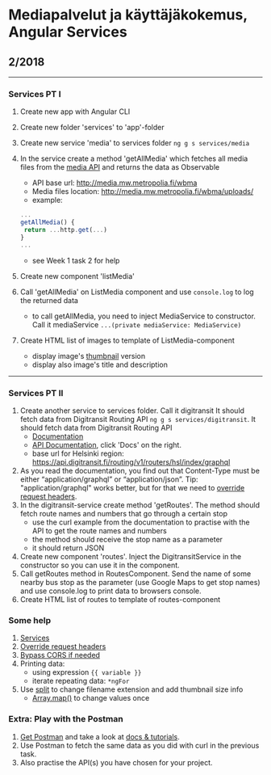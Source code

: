 # Mediapalvelut ja käyttäjäkokemus, Angular Services


## 2/2018

---

### Services PT I

1. Create new app with Angular CLI
2. Create new folder 'services' to 'app'-folder
3. Create new service 'media' to services folder ```ng g s services/media```
4. In the service create a method 'getAllMedia' which fetches all media files from the [media API](http://media.mw.metropolia.fi/wbma/docs/#api-Media-GetMediaFiles) and returns the data as Observable
    * API base url: http://media.mw.metropolia.fi/wbma
    * Media files location: http://media.mw.metropolia.fi/wbma/uploads/
    * example: 
    ```javascript
    ...
    getAllMedia() {    
     return ...http.get(...)
    }
    ...
    ```
    * see Week 1 task 2 for help
5. Create new component 'listMedia' 
6. Call 'getAllMedia' on ListMedia component and use ```console.log``` to log the returned data 
    - to call getAllMedia, you need to inject MediaService to constructor. Call it mediaService ```...(private mediaService: MediaService)```
    
7. Create HTML list of images to template of ListMedia-component
    - display image's [thumbnail](http://media.mw.metropolia.fi/wbma/docs/#api-Media-GetFile) version
    - display also image's title and description

---


### Services PT II

1. Create another service to services folder. Call it digitransit It should fetch data from Digitransit Routing API `ng g s services/digitransit`.  It should fetch data from Digitransit Routing API
    - [Documentation](https://digitransit.fi/en/developers/apis/1-routing-api/)
    - [API Documentation](https://api.digitransit.fi/graphiql/hsl), click 'Docs' on the right.
    - base url for Helsinki region: https://api.digitransit.fi/routing/v1/routers/hsl/index/graphql
2. As you read the documentation, you find out that Content-Type must be either “application/graphql” or “application/json”. Tip: "application/graphql" works better, but for that we need to [override request headers](https://angular.io/docs/ts/latest/guide/server-communication.html#!#override-default-request-options).
3. In the digitransit-service create method 'getRoutes'. The method should fetch route names and numbers that go through a certain stop
    - use the curl example from the documentation to practise with the API to get the route names and numbers
    - the method should receive the stop name as a parameter
    - it should return JSON
4. Create new component 'routes'. Inject the DigitransitService in the constructor so you can use it in the component.
5. Call getRoutes method in RoutesComponent. Send the name of some nearby bus stop as the parameter (use Google Maps to get stop names) and use console.log to print data to browsers console.
6. Create HTML list of routes to template of routes-component

### Some help

1. [Services](https://angular.io/tutorial/toh-pt4) 
2. [Override request headers](https://angular.io/guide/http#headers)
3. [Bypass CORS if needed](https://www.thepolyglotdeveloper.com/2014/08/bypass-cors-errors-testing-apis-locally/)
4. Printing data:
    - using expression ```{{ variable }}```
    - iterate repeating data: ```*ngFor```
5. Use [split](https://developer.mozilla.org/en-US/docs/Web/JavaScript/Reference/Global_Objects/String/split) to change filename extension and add thumbnail size info
    - [Array.map()](https://developer.mozilla.org/en-US/docs/Web/JavaScript/Reference/Global_Objects/Array/map) to change values once

    
### Extra: Play with the Postman
1. [Get Postman](https://www.getpostman.com/) and take a look at [docs & tutorials](https://www.getpostman.com/docs/).
2. Use Postman to fetch the same data as you did with curl in the previous task.
3. Also practise the API(s) you have chosen for your project.
